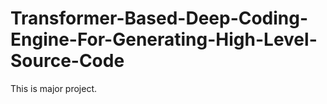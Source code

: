 # Transformer-Based-Deep-Coding-Engine-For-Generating-High-Level-Source-Code

This is major project.